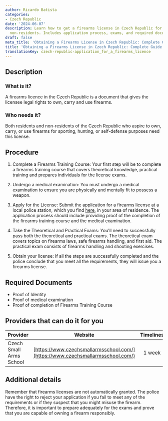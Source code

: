 ```yaml
---
author: Ricardo Batista
categories:
- Czech Republic
date: '2024-06-07'
description: Learn how to get a firearms license in Czech Republic for residents and
  non-residents. Includes application process, exams, and required documents.
draft: false
meta_title: 'Obtaining a Firearms License in Czech Republic: Complete Guide'
title: 'Obtaining a Firearms License in Czech Republic: Complete Guide'
translationKey: czech-republic-application_for_a_firearms_licence
---
```



## Description
### What is it?
A firearms licence in the Czech Republic is a document that gives the licensee legal rights to own, carry and use firearms. 

### Who needs it?
Both residents and non-residents of the Czech Republic who aspire to own, carry, or use firearms for sporting, hunting, or self-defense purposes need this license.

## Procedure
1. Complete a Firearms Training Course: Your first step will be to complete a firearms training course that covers theoretical knowledge, practical training and prepares individuals for the license exams.

2. Undergo a medical examination: You must undergo a medical examination to ensure you are physically and mentally fit to possess a weapon.

3. Apply for the License: Submit the application for a firearms license at a local police station, which you find [here](https://www.policie.cz/clanek/police-czech-republic.aspx), in your area of residence. The application process should include providing proof of the completion of the firearms training course and the medical examination.

4. Take the Theoretical and Practical Exams: You'll need to successfully pass both the theoretical and practical exams. The theoretical exam covers topics on firearms laws, safe firearms handling, and first aid. The practical exam consists of firearms handling and shooting exercises.

5. Obtain your license: If all the steps are successfully completed and the police conclude that you meet all the requirements, they will issue you a firearms license.

## Required Documents

* Proof of Identity 
* Proof of medical examination
* Proof of completion of Firearms Training Course

## Providers that can do it for you

| Provider        |     Website     |     Timelines    |       Cost      |
| --------------- | --------------- |  :-------------: | :-------------: |
| Czech Small Arms School   |  [https://www.czechsmallarmsschool.com/](https://www.czechsmallarmsschool.com/) |      1 week      |        Cost varies, contact for info       |

## Additional details
Remember that firearms licenses are not automatically granted. The police have the right to reject your application if you fail to meet any of the requirements or if they suspect that you might misuse the firearm. Therefore, it is important to prepare adequately for the exams and prove that you are capable of owning a firearm responsibly.